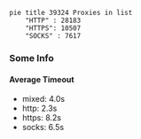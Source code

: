 
```mermaid
pie title 39324 Proxies in list
    "HTTP" : 28183
    "HTTPS": 10507
    "SOCKS" : 7617
```

### Some Info
#### Average Timeout

- mixed: 4.0s
- http: 2.3s
- https: 8.2s
- socks: 6.5s